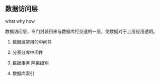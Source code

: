 ## 数据访问层

what why how

数据访问层，专门封装用来与数据库打交道的一层，使数据对于上层应用透明。

1. 数据层常用的中间件

2. 分表分库中间件

3. 数据事务 隔离级别

4. 数据库索引 

